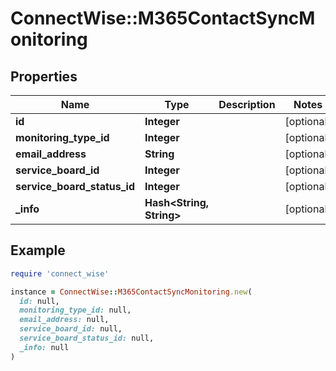 # ConnectWise::M365ContactSyncMonitoring

## Properties

| Name | Type | Description | Notes |
| ---- | ---- | ----------- | ----- |
| **id** | **Integer** |  | [optional] |
| **monitoring_type_id** | **Integer** |  | [optional] |
| **email_address** | **String** |  | [optional] |
| **service_board_id** | **Integer** |  | [optional] |
| **service_board_status_id** | **Integer** |  | [optional] |
| **_info** | **Hash&lt;String, String&gt;** |  | [optional] |

## Example

```ruby
require 'connect_wise'

instance = ConnectWise::M365ContactSyncMonitoring.new(
  id: null,
  monitoring_type_id: null,
  email_address: null,
  service_board_id: null,
  service_board_status_id: null,
  _info: null
)
```

